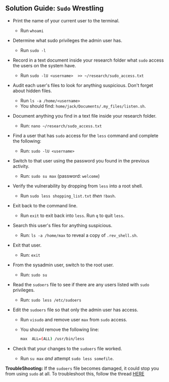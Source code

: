 ## Solution Guide: `Sudo` Wrestling

- Print the name of your current user to the terminal.
  - Run `whoami`

- Determine what sudo privileges the admin user has.
  - Run `sudo -l`

- Record in a text document inside your research folder what `sudo` access the users on the system have.
  - Run  `sudo -lU <username>  >> ~/research/sudo_access.txt`

- Audit each user's files to look for anything suspicious. Don't forget about hidden files.
  - Run `ls -a /home/<username>` 
  - You should find: `home/jack/Documents/.my_files/listen.sh`.

- Document anything you find in a text file inside your research folder.
  - Run: `nano ~/research/sudo_access.txt`


- Find a user that has `sudo` access for the `less` command and complete the following:
  - Run: `sudo -lU <username>`

- Switch to that user using the password you found in the previous activity.
  - Run: `sudo su max` (password: `welcome`)

- Verify the vulnerability by dropping from `less` into a root shell.
  - Run `sudo less shopping_list.txt` _then_ `!bash`.

- Exit back to the command line.
  - Run `exit` to exit back into `less`. Run `q` to quit `less`.

- Search this user's files for anything suspicious.
  - Run: `ls -a /home/max` to reveal a copy of `.rev_shell.sh`.

- Exit that user.
  - Run: `exit`


- From the sysadmin user, switch to the root user.
  - Run: `sudo su`

- Read the `sudoers` file to see if there are any users listed with `sudo` privileges.
  - Run: `sudo less /etc/sudoers`

- Edit the `sudoers` file so that only the admin user has access.
  - Run `visudo` and remove user `max` from `sudo` access.
  
  - You should remove the following line:

    ```bash
    max  ALL=(ALL) /usr/bin/less
    ```
  
- Check that your changes to the `sudoers` file worked.
  - Run `su max` _and_ attempt `sudo less somefile`.


**TroubleShooting:** If the `sudoers` file becomes damaged, it could stop you from using `sudo` at all. To troubleshoot this, follow the thread [HERE](https://askubuntu.com/questions/73864/how-to-modify-an-invalid-etc-sudoers-file)